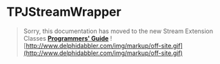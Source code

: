 <a href='Hidden comment: 
$Rev$
$Date$
'></a>

# TPJStreamWrapper #

> Sorry, this documentation has moved to the new Stream Extension Classes **[Programmers' Guide](http://wiki.delphidabbler.com/index.php/Docs/TPJStreamWrapper)** ![http://www.delphidabbler.com/img/markup/off-site.gif](http://www.delphidabbler.com/img/markup/off-site.gif)
